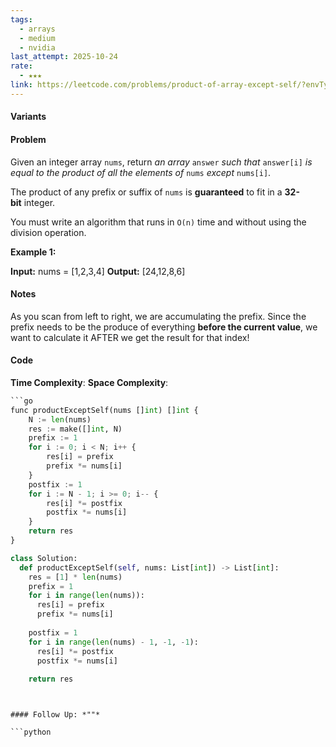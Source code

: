 ```yaml
---
tags:
  - arrays
  - medium
  - nvidia
last_attempt: 2025-10-24
rate:
  - ★★★
link: https://leetcode.com/problems/product-of-array-except-self/?envType=company&envId=nvidia&favoriteSlug=nvidia-six-months
---
```

#### Variants


#### Problem
Given an integer array `nums`, return _an array_ `answer` _such that_ `answer[i]` _is equal to the product of all the elements of_ `nums` _except_ `nums[i]`.

The product of any prefix or suffix of `nums` is **guaranteed** to fit in a **32-bit** integer.

You must write an algorithm that runs in `O(n)` time and without using the division operation.

**Example 1:**

**Input:** nums = [1,2,3,4]
**Output:** [24,12,8,6]

#### Notes
As you scan from left to right, we are accumulating the prefix. Since the prefix needs to be the produce of everything **before the current value**, we want to calculate it AFTER we get the result for that index!

#### Code
**Time Complexity**:
**Space Complexity**: 

```python
```go
func productExceptSelf(nums []int) []int {
    N := len(nums)
    res := make([]int, N)
    prefix := 1
    for i := 0; i < N; i++ {
        res[i] = prefix
        prefix *= nums[i]
    }
    postfix := 1
    for i := N - 1; i >= 0; i-- {
        res[i] *= postfix
        postfix *= nums[i] 
    }
    return res
}
```

```python
class Solution:
  def productExceptSelf(self, nums: List[int]) -> List[int]:
    res = [1] * len(nums)
    prefix = 1
    for i in range(len(nums)):
      res[i] = prefix
      prefix *= nums[i]
    
    postfix = 1
    for i in range(len(nums) - 1, -1, -1):
      res[i] *= postfix
      postfix *= nums[i]
    
    return res
```
```


#### Follow Up: *""*

```python

```